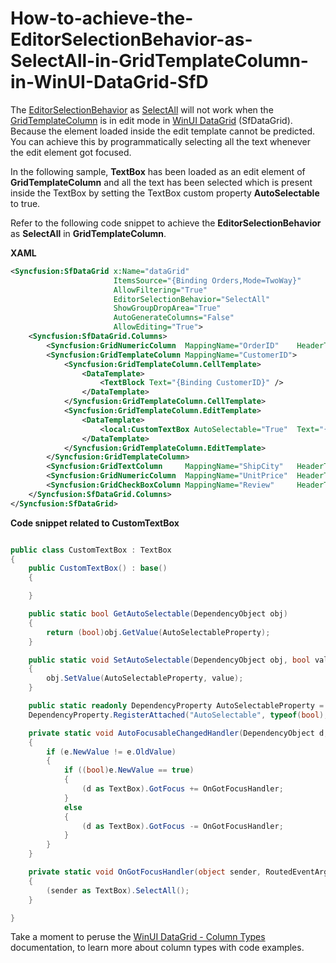 # How-to-achieve-the-EditorSelectionBehavior-as-SelectAll-in-GridTemplateColumn-in-WinUI-DataGrid-SfD

The [EditorSelectionBehavior](https://help.syncfusion.com/cr/winui/Syncfusion.UI.Xaml.Grids.SfGridBase.html#Syncfusion_UI_Xaml_Grids_SfGridBase_EditorSelectionBehavior) as [SelectAll](https://help.syncfusion.com/cr/winui/Syncfusion.UI.Xaml.Grids.EditorSelectionBehavior.html#Syncfusion_UI_Xaml_Grids_EditorSelectionBehavior_SelectAll) will not work when the [GridTemplateColumn](https://help.syncfusion.com/cr/winui/Syncfusion.UI.Xaml.DataGrid.GridTemplateColumn.html) is in edit mode in [WinUI DataGrid](https://www.syncfusion.com/winui-controls/datagrid) (SfDataGrid). Because the element loaded inside the edit template cannot be predicted. You can achieve this by programmatically selecting all the text whenever the edit element got focused.

In the following sample, **TextBox** has been loaded as an edit element of **GridTemplateColumn** and all the text has been selected which is present inside the TextBox by setting the TextBox custom property **AutoSelectable** to true.

Refer to the following code snippet to achieve the **EditorSelectionBehavior** as **SelectAll** in **GridTemplateColumn**.

**XAML**

```XML
<Syncfusion:SfDataGrid x:Name="dataGrid"  
                       ItemsSource="{Binding Orders,Mode=TwoWay}"
                       AllowFiltering="True"
                       EditorSelectionBehavior="SelectAll"
                       ShowGroupDropArea="True"
                       AutoGenerateColumns="False"
                       AllowEditing="True">
    <Syncfusion:SfDataGrid.Columns>
        <Syncfusion:GridNumericColumn  MappingName="OrderID"    HeaderText="Order ID"     />
        <Syncfusion:GridTemplateColumn MappingName="CustomerID">
            <Syncfusion:GridTemplateColumn.CellTemplate>
                <DataTemplate>
                    <TextBlock Text="{Binding CustomerID}" />
                </DataTemplate>
            </Syncfusion:GridTemplateColumn.CellTemplate>
            <Syncfusion:GridTemplateColumn.EditTemplate>
                <DataTemplate>
                    <local:CustomTextBox AutoSelectable="True"  Text="{Binding CustomerID, Mode=TwoWay}"  />
                </DataTemplate>
            </Syncfusion:GridTemplateColumn.EditTemplate>
        </Syncfusion:GridTemplateColumn>
        <Syncfusion:GridTextColumn     MappingName="ShipCity"   HeaderText="Ship City"    />
        <Syncfusion:GridNumericColumn  MappingName="UnitPrice"  HeaderText="Unit Price"   />
        <Syncfusion:GridCheckBoxColumn MappingName="Review"     HeaderText="Review"  />
    </Syncfusion:SfDataGrid.Columns>
</Syncfusion:SfDataGrid>

```

**Code snippet related to CustomTextBox**

```C#

public class CustomTextBox : TextBox
{
    public CustomTextBox() : base()
    {

    }

    public static bool GetAutoSelectable(DependencyObject obj)
    {
        return (bool)obj.GetValue(AutoSelectableProperty);
    }

    public static void SetAutoSelectable(DependencyObject obj, bool value)
    {
        obj.SetValue(AutoSelectableProperty, value);
    }

    public static readonly DependencyProperty AutoSelectableProperty =
    DependencyProperty.RegisterAttached("AutoSelectable", typeof(bool), typeof(CustomTextBox), new PropertyMetadata(false, AutoFocusableChangedHandler));

    private static void AutoFocusableChangedHandler(DependencyObject d, DependencyPropertyChangedEventArgs e)
    {
        if (e.NewValue != e.OldValue)
        {
            if ((bool)e.NewValue == true)
            {
                (d as TextBox).GotFocus += OnGotFocusHandler;
            }
            else
            {
                (d as TextBox).GotFocus -= OnGotFocusHandler;
            }
        }
    }

    private static void OnGotFocusHandler(object sender, RoutedEventArgs e)
    {
        (sender as TextBox).SelectAll();
    }

}

```

Take a moment to peruse the [WinUI DataGrid - Column Types](https://help.syncfusion.com/winui/datagrid/column-types) documentation, to learn more about column types with code examples.

